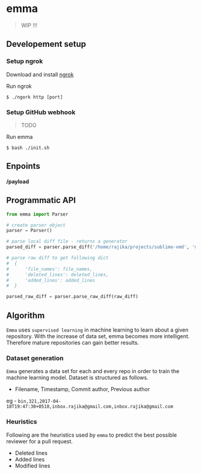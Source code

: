 # emma

> WIP !!!

## Developement setup

### Setup ngrok

Download and install [ngrok](https://ngrok.com/download) 

Run ngrok

```
$ ./ngork http [port]
```

### Setup GitHub webhook

> TODO

Run emma

```
$ bash ./init.sh
```

## Enpoints

#### /payload

## Programmatic API

```py
from emma import Parser

# create parser object
parser = Parser()

# parse local diff file - returns a generator
parsed_diff = parser.parse_diff('/home/rajika/projects/sublime-vmd', 'master')

# parse raw diff to get following dict
#  {
#      'file_names': file_names,
#      'deleted_lines': deleted_lines,
#      'added_lines': added_lines
#  }

parsed_raw_diff = parser.parse_raw_diff(raw_diff)

```

## Algorithm

`Emma` uses `supervised learning` in machine learning to learn about a given repository. With the increase of data set, emma becomes more intelligent. Therefore mature repositories can gain better results.

### Dataset generation

`Emma` generates a data set for each and every repo in order to train the machine learning model. Dataset is structured as follows.

- Filename, Timestamp, Commit author, Previous author

eg - `bin,321,2017-04-18T19:47:30+0518,inbox.rajika@gmail.com,inbox.rajika@gmail.com`

### Heuristics

Following are the heuristics used by `emma` to predict the best possible reviewer for a pull request.
- Deleted lines
- Added lines
- Modified lines